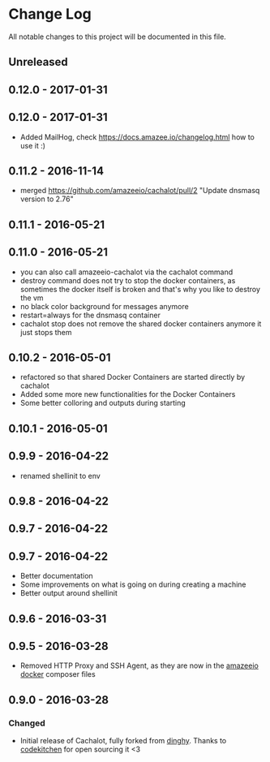 # Change Log
All notable changes to this project will be documented in this file.

## Unreleased

## 0.12.0 - 2017-01-31

## 0.12.0 - 2017-01-31

- Added MailHog, check https://docs.amazee.io/changelog.html how to use it :)

## 0.11.2 - 2016-11-14

- merged https://github.com/amazeeio/cachalot/pull/2 "Update dnsmasq version to 2.76"

## 0.11.1 - 2016-05-21

## 0.11.0 - 2016-05-21

- you can also call amazeeio-cachalot via the cachalot command
- destroy command does not try to stop the docker containers, as sometimes the docker itself is broken and that's why you like to destroy the vm
- no black color background for messages anymore
- restart=always for the dnsmasq container
- cachalot stop does not remove the shared docker containers anymore it just stops them

## 0.10.2 - 2016-05-01

- refactored so that shared Docker Containers are started directly by cachalot
- Added some more new functionalities for the Docker Containers
- Some better colloring and outputs during starting

## 0.10.1 - 2016-05-01

## 0.9.9 - 2016-04-22

- renamed shellinit to env

## 0.9.8 - 2016-04-22

## 0.9.7 - 2016-04-22

## 0.9.7 - 2016-04-22

- Better documentation
- Some improvements on what is going on during creating a machine
- Better output around shellinit

## 0.9.6 - 2016-03-31

## 0.9.5 - 2016-03-28
- Removed HTTP Proxy and SSH Agent, as they are now in the [amazeeio docker](https://github.com/AmazeeIO/amazeeio-docker) composer files

## 0.9.0 - 2016-03-28

### Changed
- Initial release of Cachalot, fully forked from [dinghy](https://github.com/codekitchen/dinghy). Thanks to [codekitchen](https://github.com/codekitchen) for open sourcing it <3
